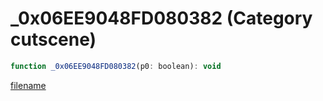 # _0x06EE9048FD080382 (Category cutscene)

```js
function _0x06EE9048FD080382(p0: boolean): void
```

[filename](_0x06EE9048FD080382_m.md ':include')